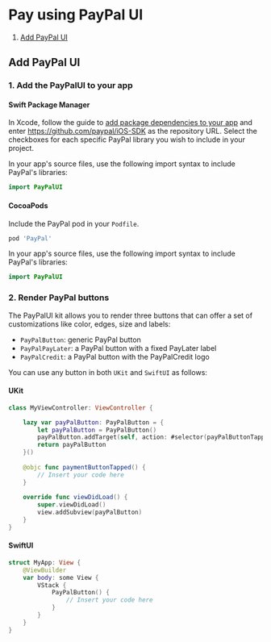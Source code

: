 # Pay using PayPal UI

1. [Add PayPal UI](#add-paypal-ui)

## Add PayPal UI

### 1. Add the PayPalUI to your app

#### Swift Package Manager

In Xcode, follow the guide to [add package dependencies to your app](https://developer.apple.com/documentation/swift_packages/adding_package_dependencies_to_your_app) and enter https://github.com/paypal/iOS-SDK as the repository URL. Select the checkboxes for each specific PayPal library you wish to include in your project.

In your app's source files, use the following import syntax to include PayPal's libraries:

```swift
import PayPalUI
```

#### CocoaPods

Include the PayPal pod in your `Podfile`.

```ruby
pod 'PayPal'
```

In your app's source files, use the following import syntax to include PayPal's libraries:

```swift
import PayPalUI
```

### 2. Render PayPal buttons
The PayPalUI kit allows you to render three buttons that can offer a set of customizations like color, edges, size and labels:
* `PayPalButton`: generic PayPal button
* `PayPalPayLater`: a PayPal button with a fixed PayLater label
* `PayPalCredit`: a PayPal button with the PayPalCredit logo

You can use any button in both `UKit` and `SwiftUI` as follows:

#### UKit

```swift
class MyViewController: ViewController {

    lazy var payPalButton: PayPalButton = {
        let payPalButton = PayPalButton()
        payPalButton.addTarget(self, action: #selector(payPalButtonTapped), for: .touchUpInside)
        return payPalButton
    }()
    
    @objc func paymentButtonTapped() {
        // Insert your code here
    }
    
    override func viewDidLoad() {
        super.viewDidLoad()
        view.addSubview(payPalButton)
    }
}
```

#### SwiftUI

```swift
struct MyApp: View {
    @ViewBuilder
    var body: some View {
        VStack {
            PayPalButton() {
                // Insert your code here
            }
        }
    }
}
```
